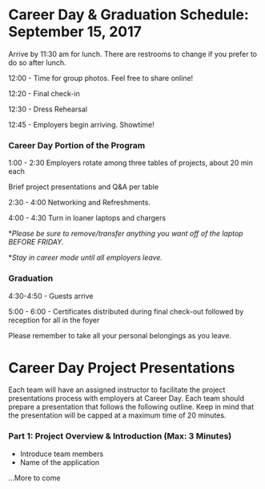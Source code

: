 # Career Day & Graduation Schedule: September 15, 2017

Arrive by 11:30 am for lunch. There are restrooms to change if you prefer to do so after lunch.

12:00 - Time for group photos. Feel free to share online!

12:20 - Final check-in

12:30 - Dress Rehearsal

12:45 - Employers begin arriving. Showtime!

### Career Day Portion of the Program

1:00 - 2:30 Employers rotate among three tables of projects, about 20 min each

Brief project presentations and Q&A per table

2:30 - 4:00 Networking and Refreshments.

4:00 - 4:30 Turn in loaner laptops and chargers

**Please be sure to remove/transfer anything you want off of the laptop BEFORE FRIDAY.*

**Stay in career mode until all employers leave.*

### Graduation

4:30-4:50 - Guests arrive

5:00 - 6:00 - Certificates distributed during final check-out followed by reception for all in the foyer

Please remember to take all your personal belongings as you leave.


# Career Day Project Presentations
Each team will have an assigned instructor to facilitate the project presentations process with employers at Career Day. Each team should prepare a presentation that follows the following outline. Keep in mind that the presentation will be capped at a maximum time of 20 minutes.

### Part 1: Project Overview & Introduction (Max: 3 Minutes)
- Introduce team members
- Name of the application

...More to come
